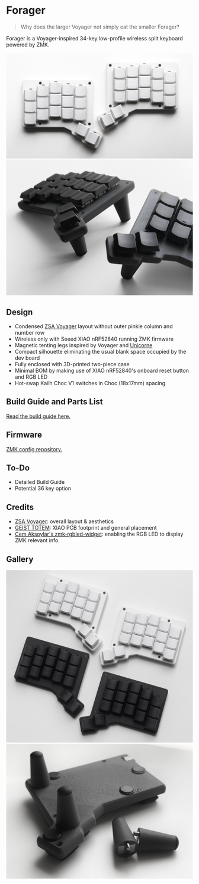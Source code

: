 # Forager

> Why does the larger Voyager not simply eat the smaller Forager?

Forager is a Voyager-inspired 34-key low-profile wireless split keyboard powered by ZMK.

![Forager keyboard in white](/docs/images/forager_white.jpg)
![Forager keyboard with magnetic tenting legs attached](/docs/images/forager_tented.jpg)

## Design

- Condensed [ZSA Voyager](https://www.zsa.io/voyager) layout without outer pinkie column and number row
- Wireless only with Seeed XIAO nRF52840 running ZMK firmware
- Magnetic tenting legs inspired by Voyager and [Unicorne](https://www.boardsource.xyz/products/unicorne)
- Compact silhouette eliminating the usual blank space occupied by the dev board
- Fully enclosed with 3D-printed two-piece case
- Minimal BOM by making use of XIAO nRF52840's onboard reset button and RGB LED
- Hot-swap Kailh Choc V1 switches in Choc (18x17mm) spacing

## Build Guide and Parts List

[Read the build guide here.](/docs/build-guide.md)

## Firmware

[ZMK config repository.](https://github.com/carrefinho/forager-zmk-module)

## To-Do

- Detailed Build Guide
- Potential 36 key option

## Credits

- [ZSA Voyager](https://www.zsa.io/voyager): overall layout & aesthetics
- [GEIST TOTEM](https://github.com/GEIGEIGEIST/TOTEM): XIAO PCB footprint and general placement
- [Cem Aksoylar's zmk-rgbled-widget](https://github.com/caksoylar/zmk-rgbled-widget): enabling the RGB LED to display ZMK relevant info.

## Gallery

![Forager keyboard in black and white](/docs/images/forager_bw.jpg)
![Forager keyboard with detached tenting leg](/docs/images/forager_legs.jpg)